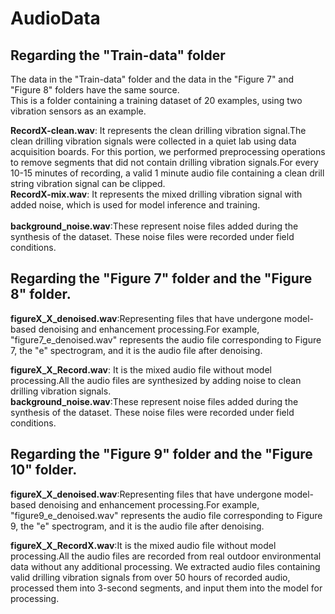 # AudioData

## Regarding the "Train-data" folder<br>
The data in the "Train-data" folder and the data in the "Figure 7" and "Figure 8" folders have the same source. <br>
This is a folder containing a training dataset of 20 examples, using two   vibration sensors as an example.<br>
  
  **RecordX-clean.wav**:   It represents the clean drilling vibration signal.The clean drilling vibration signals were collected in a quiet lab using data acquisition boards. For this portion, we performed preprocessing operations to remove segments that did not contain drilling vibration signals.For every 10-15 minutes of recording, a valid 1 minute audio file containing a clean drill string vibration signal can be clipped.<br>
  **RecordX-mix.wav**:     It represents the mixed drilling vibration signal with added noise, which is used for model inference and training. <br>    
**background_noise.wav**:These represent noise files added during the synthesis of the dataset. These noise files were recorded under field conditions.<br>
## Regarding the "Figure 7" folder and the "Figure 8" folder.

   **figureX_X_denoised.wav**:Representing files that have undergone model-based denoising and enhancement processing.For example, "figure7_e_denoised.wav" represents the audio file corresponding to Figure 7, the "e" spectrogram, and it is the audio file after denoising.<br>
                            
   **figureX_X_Record.wav**: It is the mixed audio file without model processing.All the audio files are synthesized by adding noise to clean drilling vibration signals.  <br>
   **background_noise.wav**:These represent noise files added during the synthesis of the dataset. These noise files were recorded under field conditions.<br>
                     	
## Regarding the "Figure 9" folder and the "Figure 10" folder.

   **figureX_X_denoised.wav**:Representing files that have undergone model-based denoising and enhancement processing.For example, "figure9_e_denoised.wav" represents the audio file corresponding to Figure 9, the "e" spectrogram, and it is the audio file after denoising.<br>
                            
   **figureX_X_RecordX.wav**:It is the mixed audio file without model processing.All the audio files are recorded from real outdoor environmental data without any additional processing. We extracted audio files containing valid drilling vibration signals from over 50 hours of recorded audio, processed them into 3-second segments, and input them into the model for processing.<br>			            
   

    
